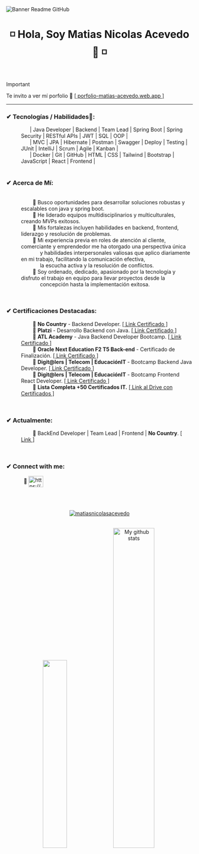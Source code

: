 <image align="center" src="https://i.imgur.com/c9EhicP.png" alt="Banner Readme GitHub">

<h1 align="center"> ◽ Hola, Soy Matias Nicolas Acevedo 👋 ◽ </h1>

<br>

> [!IMPORTANT]
> Te invito a ver mí porfolio 💼 <a href="https://porfolio-matias-acevedo.web.app/" target="_blank" rel="noopener">[ porfolio-matias-acevedo.web.app ]</a>

<hr>
  
<h3 align="left">✔ Tecnologías / Habilidades🧠:</h3>

<dl>
    <dd>
        &nbsp;&nbsp;&nbsp;&nbsp;&nbsp;
        | Java Developer | Backend | Team Lead | Spring Boot | Spring Security | RESTful APIs | JWT | SQL | OOP |
        <br>&nbsp;&nbsp;&nbsp;&nbsp;&nbsp;
         | MVC | JPA | Hibernate | Postman | Swagger | Deploy | Testing | JUnit | IntelliJ | Scrum | Agile | Kanban |
        <br>&nbsp;&nbsp;&nbsp;&nbsp;&nbsp;
        | Docker | Git | GitHub | HTML | CSS | Tailwind | Bootstrap | JavaScript | React | Frontend |
        <br>&nbsp;&nbsp;&nbsp;&nbsp;&nbsp;
    </dd>
    <h3 align="left">✔ Acerca de Mí:</h3>
    <br>
    <dd>
        &nbsp;&nbsp;&nbsp;&nbsp;&nbsp;&nbsp;&nbsp;
        🔹 Busco oportunidades para desarrollar soluciones robustas y escalables con java y spring boot.
    </dd>
    <dd>
        &nbsp;&nbsp;&nbsp;&nbsp;&nbsp;&nbsp;&nbsp;
        🔹 He liderado equipos multidisciplinarios y multiculturales, creando MVPs exitosos.
    </dd>
    <dd>
        &nbsp;&nbsp;&nbsp;&nbsp;&nbsp;&nbsp;&nbsp;
        🔹 Mis fortalezas incluyen habilidades en backend, frontend, liderazgo y resolución de problemas.
    </dd>
    <dd>
        &nbsp;&nbsp;&nbsp;&nbsp;&nbsp;&nbsp;&nbsp;
        🔹 Mi experiencia previa en roles de atención al cliente, comerciante y emprendedor me ha otorgado una perspectiva única
        <br>&nbsp;&nbsp;&nbsp;&nbsp;&nbsp;&nbsp;&nbsp;&nbsp;&nbsp;&nbsp;&nbsp;&nbsp;
        y habilidades interpersonales valiosas que aplico diariamente en mi trabajo, facilitando la comunicación efectiva, 
        <br>&nbsp;&nbsp;&nbsp;&nbsp;&nbsp;&nbsp;&nbsp;&nbsp;&nbsp;&nbsp;&nbsp;&nbsp;
        la escucha activa y la resolución de conflictos.
    </dd>
    <dd>
        &nbsp;&nbsp;&nbsp;&nbsp;&nbsp;&nbsp;&nbsp;
        🔹 Soy ordenado, dedicado, apasionado por la tecnología y disfruto el trabajo en equipo para llevar proyectos desde la
        <br>&nbsp;&nbsp;&nbsp;&nbsp;&nbsp;&nbsp;&nbsp;&nbsp;&nbsp;&nbsp;&nbsp;&nbsp; 
        concepción hasta la implementación exitosa.
    </dd>
</dl>

<br>

<h3 align="left">✔ Certificaciones Destacadas:</h3>

<dl>
    <dd>
        &nbsp;&nbsp;&nbsp;&nbsp;&nbsp;&nbsp;&nbsp; 
        🔸 <b>No Country</b> - Backend Developer. 
        <a href="https://drive.google.com/file/d/1pBP8DDy3YxkhkTrMKPw0NL1bl7m4pzaD/view?usp=drive_link" target="_blank">[ Link Certificado ]</a>
    </dd>
   <dd>
        &nbsp;&nbsp;&nbsp;&nbsp;&nbsp;&nbsp;&nbsp; 
        🔸 <b>Platzi</b> - Desarrollo Backend con Java.
        <a href="https://drive.google.com/file/d/1JmZml9-Z1girvDX0gOMtL6_qwwPF-hBH/view?usp=sharing" target="_blank">[ Link Certificado ]</a>
    </dd>
     <dd>
        &nbsp;&nbsp;&nbsp;&nbsp;&nbsp;&nbsp;&nbsp; 
        🔸 <b>ATL Academy</b> - Java Backend Developer Bootcamp. 
        <a href="https://drive.google.com/file/d/1gHpErL6syp5mrwA3pqTsnlu5x14PK7nC/view?usp=drive_link" target="_blank">[ Link Certificado ]</a>
    </dd>
    <dd>
        &nbsp;&nbsp;&nbsp;&nbsp;&nbsp;&nbsp;&nbsp; 
        🔸 <b>Oracle Next Education F2 T5 Back-end</b> - Certificado de Finalización. 
        <a href="https://app.aluracursos.com/program/certificate/822f7ab7-f6bc-4a8d-9874-35e77bb8fc2c" target="_blank">[ Link Certificado ]</a>
    </dd>
    <dd>
        &nbsp;&nbsp;&nbsp;&nbsp;&nbsp;&nbsp;&nbsp; 
        🔸 <b>Digit@lers | Telecom | EducaciónIT</b> - Bootcamp Backend Java Developer. 
        <a href="https://drive.google.com/file/d/1NjM9Mj6VR6zjgYYPfb3Xn0lbZMc843eo/view?usp=drive_link" target="_blank">[ Link Certificado ]</a>
    </dd>
    <dd>
        &nbsp;&nbsp;&nbsp;&nbsp;&nbsp;&nbsp;&nbsp; 
        🔸 <b>Digit@lers | Telecom | EducaciónIT</b> - Bootcamp Frontend React Developer. 
        <a href="https://drive.google.com/file/d/1NzsJKrIof9RBYm7_RMvBVT5mzpD_KjRh/view?usp=drive_link" target="_blank">[ Link Certificado ]</a>
    </dd>
    <dd>
        &nbsp;&nbsp;&nbsp;&nbsp;&nbsp;&nbsp;&nbsp; 
        🔸 <b>Lista Completa +50 Certificados IT.</b>
        <a href="https://drive.google.com/drive/folders/1SD7B7iXG0PmdEYuB5nyuoaCHL2uiuOFa?usp=sharing" target="_blank">[ Link al Drive con Certificados ]</a>
    </dd>
</dl>

<br>

<h3 align="left">✔ Actualmente:</h3>

<dl>
    <dd>
        &nbsp;&nbsp;&nbsp;&nbsp;&nbsp;&nbsp;&nbsp;
        🔸 BackEnd Developer | Team Lead | Frontend | <b>No Country</b>.
        <a href="https://www.nocountry.tech/" target="_blank">[ Link ]</a>
    </dd>
</dl>

<br>

<h3 align="left">✔ Connect with me:</h3>

<p align="left">
    &nbsp;&nbsp;&nbsp;&nbsp;&nbsp;&nbsp;&nbsp;&nbsp;&nbsp;&nbsp;&nbsp;
    🔸 <a href="https://www.linkedin.com/in/matias-nicolas-acevedo/" target="_blank"><img align="center" src="https://raw.githubusercontent.com/rahuldkjain/github-profile-readme-generator/master/src/images/icons/Social/linked-in-alt.svg" alt="https://www.linkedin.com/in/matias-nicolas-acevedo/" height="30" width="40" /></a>
</p>

<br>
<br>

<p align="center"> <a href="https://github.com/ryo-ma/github-profile-trophy"><img src="https://github-profile-trophy.vercel.app/?username=matiasnicolasacevedo&theme=onedark" alt="matiasnicolasacevedo" /></a> 
</p>

<br>

<div align="center">
    <img src="https://github-readme-stats.vercel.app/api/top-langs/?username=MatiasNicolasAcevedo&layout=compact&theme=cobalt&hide_border=true" width="36%"/>
    <img src="https://github-readme-stats.vercel.app/api?username=MatiasNicolasAcevedo&show_icons=true&theme=cobalt&hide_border=true" alt="My github stats" width="47%"/> 
</div>
